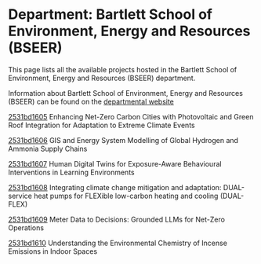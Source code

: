 # Department: **Bartlett School of Environment, Energy and Resources (BSEER)**

This page lists all the available projects hosted in the Bartlett School of Environment, Energy and Resources (BSEER) department.

Information about Bartlett School of Environment, Energy and Resources (BSEER) can be found on the [departmental website](https://www.ucl.ac.uk/bartlett/bartlett-school-environment-energy-and-resources)

[2531bd1605](../projects/2531bd1605.md) Enhancing Net-Zero Carbon Cities with Photovoltaic and Green Roof Integration for Adaptation to Extreme Climate Events

[2531bd1606](../projects/2531bd1606.md) GIS and Energy System Modelling of Global Hydrogen and Ammonia Supply Chains

[2531bd1607](../projects/2531bd1607.md) Human Digital Twins for Exposure-Aware Behavioural Interventions in Learning Environments

[2531bd1608](../projects/2531bd1608.md) Integrating climate change mitigation and adaptation: DUAL-service heat pumps for FLEXible low-carbon heating and cooling (DUAL-FLEX)

[2531bd1609](../projects/2531bd1609.md) Meter Data to Decisions: Grounded LLMs for Net-Zero Operations

[2531bd1610](../projects/2531bd1610.md) Understanding the Environmental Chemistry of Incense Emissions in Indoor Spaces


